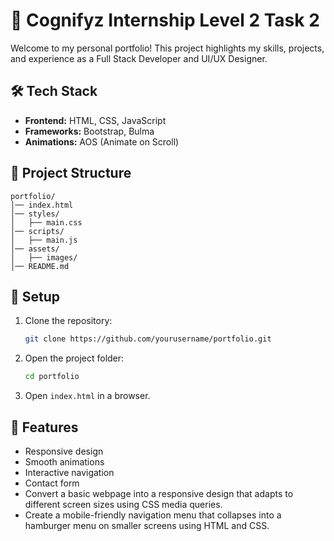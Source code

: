 # 🚀 Cognifyz Internship Level 2 Task 2

Welcome to my personal portfolio! This project highlights my skills, projects, and experience as a Full Stack Developer and UI/UX Designer.



## 🛠 Tech Stack
- **Frontend:** HTML, CSS, JavaScript
- **Frameworks:** Bootstrap, Bulma
- **Animations:** AOS (Animate on Scroll)

## 📂 Project Structure
```
portfolio/
│── index.html
│── styles/
│   ├── main.css
│── scripts/
│   ├── main.js
│── assets/
│   ├── images/
│── README.md
```

## 🔧 Setup
1. Clone the repository:
   ```bash
   git clone https://github.com/yourusername/portfolio.git
   ```
2. Open the project folder:
   ```bash
   cd portfolio
   ```
3. Open `index.html` in a browser.

## 📜 Features
- Responsive design
- Smooth animations
- Interactive navigation
- Contact form
- Convert a basic webpage into a responsive design that adapts to different screen sizes using CSS media queries.
- Create a mobile-friendly navigation menu that collapses into a hamburger menu on smaller screens using HTML and CSS.




